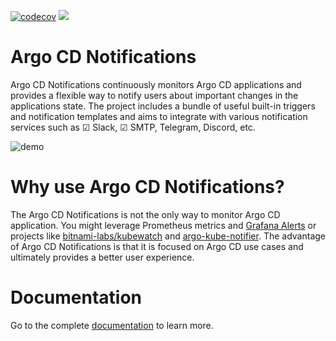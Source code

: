 [![codecov](https://codecov.io/gh/argoproj-labs/argocd-notifications/branch/master/graph/badge.svg)](https://codecov.io/gh/argoproj-labs/argocd-notifications)
![](https://github.com/argoproj-labs/argocd-notifications/workflows/.github/workflows/ci.yaml/badge.svg)

# Argo CD Notifications

Argo CD Notifications continuously monitors Argo CD applications and provides a flexible way to notify
users about important changes in the applications state. The project includes a bundle of useful
built-in triggers and notification templates and aims to integrate with various notification services such as
☑ Slack, ☑ SMTP, Telegram, Discord, etc.

![demo](./docs/demo.gif)

# Why use Argo CD Notifications?

The Argo CD Notifications is not the only way to monitor Argo CD application. You might leverage Prometheus
metrics and [Grafana Alerts](https://grafana.com/docs/grafana/latest/alerting/rules/) or projects
like [bitnami-labs/kubewatch](https://github.com/bitnami-labs/kubewatch) and
[argo-kube-notifier](https://github.com/argoproj-labs/argo-kube-notifier). The advantage of Argo CD Notifications is that
it is focused on Argo CD use cases and ultimately provides a better user experience.

# Documentation

Go to the complete [documentation](https://argoproj-labs.github.io/argocd-notifications/) to learn more.
